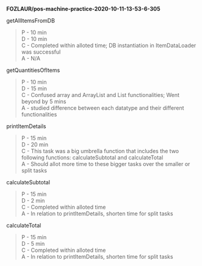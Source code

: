**FOZLAUR/pos-machine-practice-2020-10-11-13-53-6-305**

getAllItemsFromDB
>P - 10 min\
>D - 10 min\
>C - Completed within alloted time; DB instantiation in ItemDataLoader was successful\
>A - N/A

getQuantitiesOfItems
>P - 10 min\
>D - 15 min\
>C - Confused array and ArrayList and List functionalities; Went beyond by 5 mins\
>A - studied difference between each datatype and their different functionalities

printItemDetails
>P - 15 min\
>D - 20 min\
>C - This task was a big umbrella function that includes the two following functions: calculateSubtotal and calculateTotal\
>A - Should allot more time to these bigger tasks over the smaller or split tasks

calculateSubtotal
>P - 15 min\
>D - 2 min\
>C - Completed within alloted time\
>A - In relation to printItemDetails, shorten time for split tasks

calculateTotal
>P - 15 min\
>D - 5 min\
>C - Completed within alloted time\
>A - In relation to printItemDetails, shorten time for split tasks